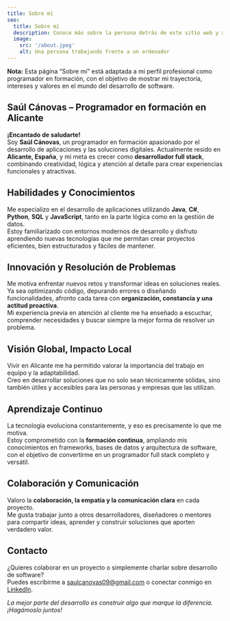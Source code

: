 ```yaml
---
title: Sobre mí
seo:
  title: Sobre mí
  description: Conoce más sobre la persona detrás de este sitio web y acompáñame en mi camino como programador en formación.
  image:
    src: '/about.jpeg'
    alt: Una persona trabajando frente a un ordenador
---
```


**Nota:** Esta página “Sobre mí” está adaptada a mi perfil profesional como programador en formación, con el objetivo de mostrar mi trayectoria, intereses y valores en el mundo del desarrollo de software.

## Saúl Cánovas – Programador en formación en Alicante

**¡Encantado de saludarte!**  
Soy **Saúl Cánovas**, un programador en formación apasionado por el desarrollo de aplicaciones y las soluciones digitales. Actualmente resido en **Alicante, España**, y mi meta es crecer como **desarrollador full stack**, combinando creatividad, lógica y atención al detalle para crear experiencias funcionales y atractivas.

## Habilidades y Conocimientos

Me especializo en el desarrollo de aplicaciones utilizando **Java**, **C#**, **Python**, **SQL** y **JavaScript**, tanto en la parte lógica como en la gestión de datos.  
Estoy familiarizado con entornos modernos de desarrollo y disfruto aprendiendo nuevas tecnologías que me permitan crear proyectos eficientes, bien estructurados y fáciles de mantener.

## Innovación y Resolución de Problemas

Me motiva enfrentar nuevos retos y transformar ideas en soluciones reales.  
Ya sea optimizando código, depurando errores o diseñando funcionalidades, afronto cada tarea con **organización, constancia y una actitud proactiva**.  
Mi experiencia previa en atención al cliente me ha enseñado a escuchar, comprender necesidades y buscar siempre la mejor forma de resolver un problema.

## Visión Global, Impacto Local

Vivir en Alicante me ha permitido valorar la importancia del trabajo en equipo y la adaptabilidad.  
Creo en desarrollar soluciones que no solo sean técnicamente sólidas, sino también útiles y accesibles para las personas y empresas que las utilizan.

## Aprendizaje Continuo

La tecnología evoluciona constantemente, y eso es precisamente lo que me motiva.  
Estoy comprometido con la **formación continua**, ampliando mis conocimientos en frameworks, bases de datos y arquitectura de software, con el objetivo de convertirme en un programador full stack completo y versátil.

## Colaboración y Comunicación

Valoro la **colaboración, la empatía y la comunicación clara** en cada proyecto.  
Me gusta trabajar junto a otros desarrolladores, diseñadores o mentores para compartir ideas, aprender y construir soluciones que aporten verdadero valor.

## Contacto

¿Quieres colaborar en un proyecto o simplemente charlar sobre desarrollo de software?  
Puedes escribirme a [saulcanovas09@gmail.com](mailto:saulcanovas09@gmail.com) o conectar conmigo en [LinkedIn](https://www.linkedin.com).  

_La mejor parte del desarrollo es construir algo que marque la diferencia. ¡Hagámoslo juntos!_
